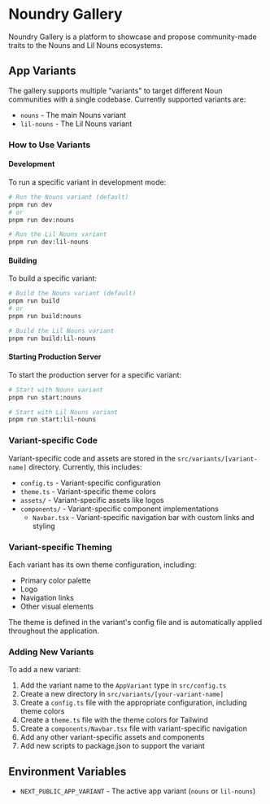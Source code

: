 # Noundry Gallery

Noundry Gallery is a platform to showcase and propose community-made traits to the Nouns and Lil Nouns ecosystems.

## App Variants

The gallery supports multiple "variants" to target different Noun communities with a single codebase. Currently supported variants are:

- `nouns` - The main Nouns variant
- `lil-nouns` - The Lil Nouns variant

### How to Use Variants

#### Development

To run a specific variant in development mode:

```bash
# Run the Nouns variant (default)
pnpm run dev
# or
pnpm run dev:nouns

# Run the Lil Nouns variant
pnpm run dev:lil-nouns
```

#### Building

To build a specific variant:

```bash
# Build the Nouns variant (default)
pnpm run build
# or
pnpm run build:nouns

# Build the Lil Nouns variant
pnpm run build:lil-nouns
```

#### Starting Production Server

To start the production server for a specific variant:

```bash
# Start with Nouns variant
pnpm run start:nouns

# Start with Lil Nouns variant
pnpm run start:lil-nouns
```

### Variant-specific Code

Variant-specific code and assets are stored in the `src/variants/[variant-name]` directory. Currently, this includes:

- `config.ts` - Variant-specific configuration
- `theme.ts` - Variant-specific theme colors
- `assets/` - Variant-specific assets like logos
- `components/` - Variant-specific component implementations
  - `Navbar.tsx` - Variant-specific navigation bar with custom links and styling

### Variant-specific Theming

Each variant has its own theme configuration, including:

- Primary color palette
- Logo
- Navigation links
- Other visual elements

The theme is defined in the variant's config file and is automatically applied throughout the application.

### Adding New Variants

To add a new variant:

1. Add the variant name to the `AppVariant` type in `src/config.ts`
2. Create a new directory in `src/variants/[your-variant-name]`
3. Create a `config.ts` file with the appropriate configuration, including theme colors
4. Create a `theme.ts` file with the theme colors for Tailwind
5. Create a `components/Navbar.tsx` file with variant-specific navigation
6. Add any other variant-specific assets and components
7. Add new scripts to package.json to support the variant

## Environment Variables

- `NEXT_PUBLIC_APP_VARIANT` - The active app variant (`nouns` or `lil-nouns`)

